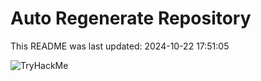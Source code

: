 # Auto Regenerate Repository

This README was last updated: 2024-10-22 17:51:05

 ![TryHackMe](https://tryhackme.com/badge/533634)